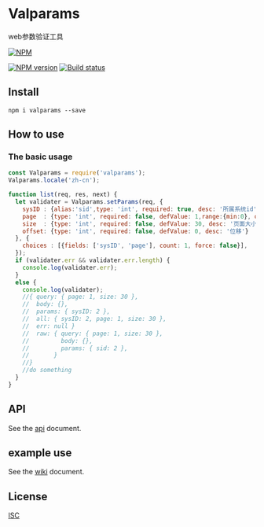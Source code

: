 # Valparams
web参数验证工具

[![NPM](https://nodei.co/npm/valparams.png?downloads=true)](https://nodei.co/npm/valparams/)  

[![NPM version](https://img.shields.io/npm/v/valparams.svg?style=flat-square)](https://npmjs.com/package/valparams)
[![Build status](https://travis-ci.org/yunnysunny/validator-param.svg?branch=master)](https://travis-ci.org/yunnysunny/validator-param)

## Install
```npm i valparams --save```

## How to use

### The basic usage
```js
const Valparams = require('valparams');
Valparams.locale('zh-cn');

function list(req, res, next) { 
  let validater = Valparams.setParams(req, {
    sysID : {alias:'sid',type: 'int', required: true, desc: '所属系统id'},
    page  : {type: 'int', required: false, defValue: 1,range:{min:0}, desc: '页码'},
    size  : {type: 'int', required: false, defValue: 30, desc: '页面大小'},
    offset: {type: 'int', required: false, defValue: 0, desc: '位移'}
  }, {
    choices : [{fields: ['sysID', 'page'], count: 1, force: false}],
  });
  if (validater.err && validater.err.length) {
    console.log(validater.err);
  }
  else {
    console.log(validater);
    //{ query: { page: 1, size: 30 },
    //  body: {},
    //  params: { sysID: 2 },
    //  all: { sysID: 2, page: 1, size: 30 },
    //  err: null }
    //  raw: { query: { page: 1, size: 30 },
    //         body: {},
    //         params: { sid: 2 },
    //       }
    //}
    //do something
  }
}
```

## API

See the [api](doc/api.md) document.

## example use

See the [wiki](doc/wiki.md) document.

## License

[ISC](LICENSE)